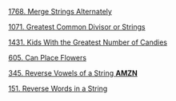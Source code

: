 [1768. Merge Strings Alternately](https://leetcode.com/problems/merge-strings-alternately/solutions/3612633/simple-java-solution-from-a-beginner-for-a-beginner-runtime-0ms/)

[1071. Greatest Common Divisor or Strings](https://leetcode.com/problems/greatest-common-divisor-of-strings/solutions/3613102/simple-java-solution-from-a-beginner-for-a-beginner-runtime-0ms/)

[1431. Kids With the Greatest Number of Candies](https://leetcode.com/problems/kids-with-the-greatest-number-of-candies/solutions/3613300/simple-java-solution-from-a-beginner-for-a-beginner/)

[605. Can Place Flowers](https://leetcode.com/problems/can-place-flowers/solutions/3617273/simple-java-solution-from-a-beginner-for-a-beginner/)

[345. Reverse Vowels of a String **AMZN**](https://leetcode.com/problems/reverse-vowels-of-a-string/solutions/3617438/simple-java-solution-from-a-beginner-for-a-beginner/)

[151. Reverse Words in a String](https://leetcode.com/problems/reverse-words-in-a-string/solutions/3640919/simple-java-solution-from-a-beginner-for-a-beginner/
)
